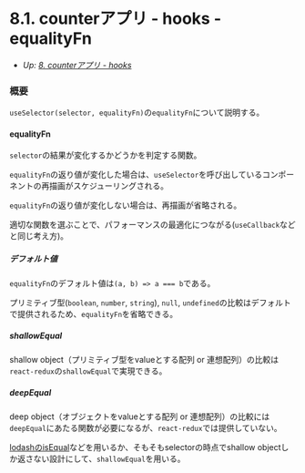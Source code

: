 # 8.1. counterアプリ - hooks - equalityFn

- *Up: [8. counterアプリ - hooks](./08_counter_app_hooks.md)*

### 概要

`useSelector(selector, equalityFn)`の`equalityFn`について説明する。

#### equalityFn

`selector`の結果が変化するかどうかを判定する関数。

`equalityFn`の返り値が変化した場合は、`useSelector`を呼び出しているコンポーネントの再描画がスケジューリングされる。

`equalityFn`の返り値が変化しない場合は、再描画が省略される。

適切な関数を選ぶことで、パフォーマンスの最適化につながる(`useCallback`などと同じ考え方)。

##### デフォルト値

`equalityFn`のデフォルト値は`(a, b) => a === b`である。

プリミティブ型(`boolean`, `number`, `string`), `null`, `undefined`の比較はデフォルトで提供されるため、`equalityFn`を省略できる。

##### shallowEqual

shallow object（プリミティブ型をvalueとする配列 or 連想配列）の比較は`react-redux`の`shallowEqual`で実現できる。

##### deepEqual

deep object（オブジェクトをvalueとする配列 or 連想配列）の比較には`deepEqual`にあたる関数が必要になるが、`react-redux`では提供していない。

[lodashのisEqual](https://lodash.com/docs/4.17.15#isEqual)などを用いるか、そもそもselectorの時点でshallow objectしか返さない設計にして、`shallowEqual`を用いる。
